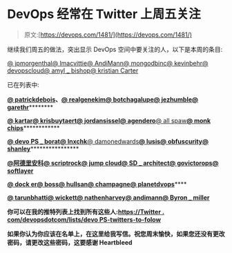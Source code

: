 # DevOps 经常在 Twitter 上周五关注

> 原文:[https://devops.com/1481/](https://devops.com/1481/)

继续我们周五的做法，突出显示 DevOps 空间中要关注的人，以下是本周的条目:

[@ jpmorgenthal](https://www.twitter.com/jpmorgenthal)[@ lmacvittie](https://www.twitter.com/lmacvittie)[@ AndiMann](https://www.twitter.com/andimann)[@ mongodbinc](https://www.twitter.com/mongodbinc)[@ kevinbehr](https://www.twitter.com/kevinbehr)[@ devopscloud](https://www.twitter.com/devopscloud)[@ amyl _ bishop](https://twitter.com/AmyL_Bishop)[@ kristian Carter](https://twitter.com/kristiancarter)

已在列表中:

****[@ patrickdebois](https://twitter.com/patrickdebois)、******[@ realgenekim](https://twitter.com/RealGeneKim)******[@ botchagalupe](https://twitter.com/botchagalupe)******[@ jezhumble](https://twitter.com/jezhumble)******[@ garethr](https://twitter.com/garethr)************

**********[@ kartar](https://twitter.com/kartar)******[@ krisbuytaert](https://twitter.com/KrisBuytaert)******[@ jordansissel](https://twitter.com/jordansissel)******[@ agendero](https://twitter.com/agentdero)****[@ all spaw](https://twitter.com/allspaw)******[@ monk chips](https://twitter.com/monkchips)******************

**********[@ devo PS _ borat](https://twitter.com/DEVOPS_BORAT)****[@ lnxchk](https://twitter.com/lnxchk)******[@ damonedwards](https://twitter.com/damonedwards)******[@ lusis](https://twitter.com/lusis)****[**@ obfuscurity**](https://twitter.com/obfuscurity)****[@ shanley](https://twitter.com/shanley)******************

************[@阿德里安科](https://twitter.com/adrianco)[@ scriptrock](https://www.twitter.com/scriptrock)[@ jump cloud](https://www.twitter.com/jumpcloud)[@ SD _ architect](https://twitter.com/sd_architect)[@ govictorops](https://www.twitter.com/govictorops)[@ softlayer](https://www.twitter.com/softlayer)************

********[@ dock er](https://www.twitter.com/docker)[@ boss](https://www.twitter.com/chef)**[@ hullsan](https://www.twitter.com/hullsean)[@ champagne](https://www.twitter.com/champagnie)[@ planetdvops](https://www.twitter.com/planetdevops)**********

************[@ tarunbhatti](https://www.twitter.com/tarunbhatti)[@ wickett](https://www.twitter.com/wickett)[@ nathenharvey](https://www.twitter.com/nathenharvey)[@ andimann](https://www.twitter.com/andimann)[@ Byron _ miller](https://www.twitter.com/byron_miller)************

********你可以在我的推特列表上找到所有这些人:[https://Twitter . com/devopsdotcom/lists/devo PS-twitters-to-folow](https://twitter.com/devopsdotcom/lists/devops-twitters-to-folow)********

********如果你认为你应该在名单上，在这里给我写信。祝您周末愉快，如果您还没有更改密码，请更改这些密码，这要感谢 Heartbleed********